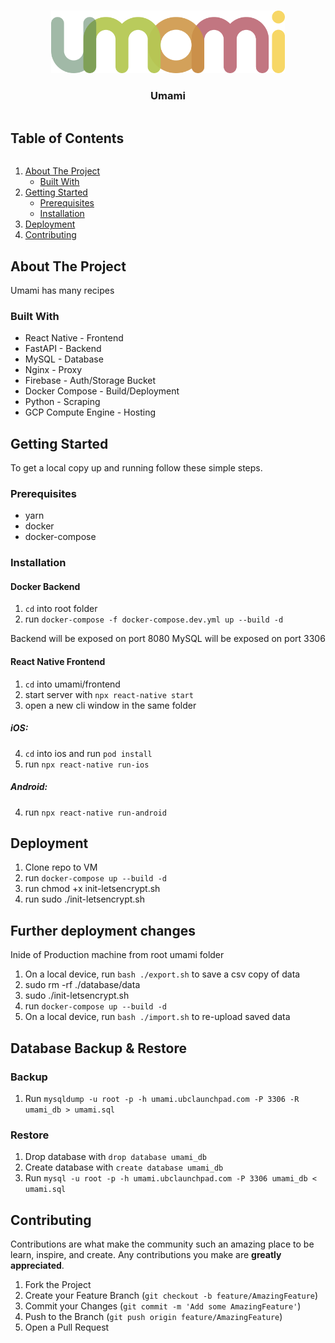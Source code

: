 <!-- PROJECT LOGO -->
<br />
<p align="center">
  <a href="https://github.com/ubclaunchpad/umami">
    <img src="frontend/src/assets/Logo.png" alt="Logo" height="100" resize>
  </a>
  <h3 align="center">Umami</h3>
</p>


<!-- TABLE OF CONTENTS -->
  <h2 style="display: inline-block">Table of Contents</h2>
  <ol>
    <li>
      <a href="#about-the-project">About The Project</a>
      <ul>
        <li><a href="#built-with">Built With</a></li>
      </ul>
    </li>
    <li>
      <a href="#getting-started">Getting Started</a>
      <ul>
        <li><a href="#prerequisites">Prerequisites</a></li>
        <li><a href="#installation">Installation</a></li>
      </ul>
    </li>
    <li><a href="#deployment">Deployment</a></li>
    <li><a href="#contributing">Contributing</a></li>
  </ol>



<!-- ABOUT THE PROJECT -->
## About The Project

Umami has many recipes


### Built With

* React Native - Frontend
* FastAPI - Backend
* MySQL - Database
* Nginx - Proxy
* Firebase - Auth/Storage Bucket
* Docker Compose - Build/Deployment
* Python - Scraping
* GCP Compute Engine - Hosting


<!-- GETTING STARTED -->
## Getting Started

To get a local copy up and running follow these simple steps.

### Prerequisites

* yarn
* docker
* docker-compose

### Installation
#### Docker Backend

1. `cd` into root folder
2. run `docker-compose -f docker-compose.dev.yml up --build -d`

Backend will be exposed on port 8080
MySQL will be exposed on port 3306

#### React Native Frontend

1. `cd` into umami/frontend
2. start server with `npx react-native start`
3. open a new cli window in the same folder

##### iOS:

4. `cd` into ios and run `pod install`
5. run `npx react-native run-ios`

##### Android: 

4. run `npx react-native run-android`

<!-- DEPLOYMENT -->
## Deployment

1. Clone repo to VM
2. run `docker-compose up --build -d`
3. run chmod +x init-letsencrypt.sh
4. run sudo ./init-letsencrypt.sh

## Further deployment changes 
Inide of Production machine from root umami folder
1. On a local device, run `bash ./export.sh` to save a csv copy of data
2. sudo rm -rf ./database/data
3. sudo ./init-letsencrypt.sh
4. run `docker-compose up --build -d` 
5. On a local device, run `bash ./import.sh` to re-upload saved data

## Database Backup & Restore
### Backup
1. Run `mysqldump -u root -p -h umami.ubclaunchpad.com -P 3306 -R umami_db > umami.sql`

### Restore
1. Drop database with `drop database umami_db`
2. Create database with `create database umami_db`
3. Run `mysql -u root -p -h umami.ubclaunchpad.com -P 3306 umami_db < umami.sql`

<!-- CONTRIBUTING -->
## Contributing

Contributions are what make the community such an amazing place to be learn, inspire, and create. Any contributions you make are **greatly appreciated**.

1. Fork the Project
2. Create your Feature Branch (`git checkout -b feature/AmazingFeature`)
3. Commit your Changes (`git commit -m 'Add some AmazingFeature'`)
4. Push to the Branch (`git push origin feature/AmazingFeature`)
5. Open a Pull Request
